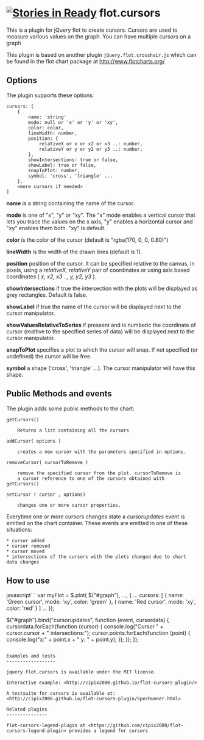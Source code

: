 [![Stories in Ready](https://badge.waffle.io/cipix2000/flot-cursors-plugin.png?label=ready&title=Ready)](https://waffle.io/cipix2000/flot-cursors-plugin)
flot.cursors
============

This is a plugin for jQuery flot to create cursors. Cursors are used to measure various values on the graph. You can have multiple cursors on a graph

This plugin is based on another plugin `jQuery.flot.crosshair.js` which can be found in the flot chart package at <http://www.flotcharts.org/>

Options
-------

The plugin supports these options:

    cursors: [
        {
            name: 'string'
            mode: null or 'x' or 'y' or 'xy',
            color: color,
            lineWidth: number,
            position: {
                relativeX or x or x2 or x3 ..: number,
                relativeY or y or y2 or y3 ..: number,
            },
            showIntersections: true or false,
            showLabel: true or false,
            snapToPlot: number,
            symbol: 'cross', 'triangle' ...
        },
        <more cursors if needed>
    ]

**name** is a string containing the name of the cursor.

**mode** is one of "x", "y" or "xy". The "x" mode enables a vertical
cursor that lets you trace the values on the x axis, "y" enables a
horizontal cursor and "xy" enables them both. "xy" is default.

**color** is the color of the cursor (default is "rgba(170, 0, 0, 0.80)")

**lineWidth** is the width of the drawn lines (default is 1).

**position** position of the cursor. It can be specified relative to the canvas, in pixels, 
using a *relativeX, relativeY* pair of coordinates or using axis based coordinates 
( *x, x2, x3 .., y, y2, y3* ).

**showIntersections** if true the intersection with the plots will be displayed as grey
rectangles. Default is false.

**showLabel** if true the name of the cursor will be displayed next to the cursor manipulator.

**showValuesRelativeToSeries** if pressent and is numberic the coordinate of cursor (realtive to the specified series of data) will be displayed next to the cursor manipulator.

**snapToPlot** specifies a plot to which the cursor will snap. If not specified (or undefined) the cursor 
will be free.

**symbol** a shape ('cross', 'triangle' ...). The cursor manipulator will have this shape.


Public Methods and events
-------------------------


The plugin adds some public methods to the chart:

    getCursors()
    
        Returns a list containing all the cursors

    addCursor( options )
    
        creates a new cursor with the parameters specified in options.

    removeCursor( cursorToRemove )

        remove the specified cursor from the plot. cursorToRemove is
        a cursor reference to one of the cursors obtained with getCursors()

    setCursor ( cursor , options)

        changes one or more cursor properties.

Everytime one or more cursors changes state a *cursorupdates* event is emitted on the chart container.
These events are emitted in one of these situations:

    * cursor added
    * cursor removed
    * cursor moved
    * intersections of the cursors with the plots changed due to chart data changes 


How to use
----------

javascript```
var myFlot = $.plot( $("#graph"), ...,
    {
        ...
        cursors: [
            { name: 'Green cursor', mode: 'xy', color: 'green' },
            { name: 'Red cursor', mode: 'xy', color: 'red' }
        ]
        ...
    });

$("#graph").bind("cursorupdates", function (event, cursordata) {
    cursordata.forEach(function (cursor) {
        console.log("Cursor " + cursor.cursor + " intersections:");
        cursor.points.forEach(function (point) {
            console.log("x:" + point.x + " y: " + point.y);
        });
    });
});
```    
    
Examples and tests
------------------

jquery.flot.cursors is available under the MIT license.

Interactive example: <http://cipix2000.github.io/flot-cursors-plugin/>

A testsuite for cursors is available at: <http://cipix2000.github.io/flot-cursors-plugin/SpecRunner.html>

Related plugins
---------------

flot-cursors-legend-plugin at <https://github.com/cipix2000/flot-cursors-legend-plugin> provides a legend for cursors
